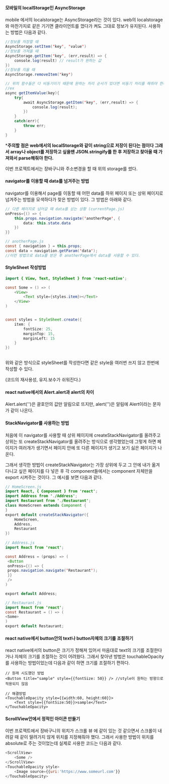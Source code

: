 #### 모바일의 localStorage인 AsyncStorage
mobile 에서의 localstorage는 AsyncStorage라는 것이 있다. web의 localstorage와 마찬가지로 같은 기기면 클라이언트를 껐다가 켜도 그대로 정보가 유지된다. 사용하는 방법은 다음과 같다. 

```java	
//정보를 저장할 때
AsyncStorage.setItem('key', 'value')
//정보를 가져올 때
AsyncStorage.getItem('key', (err,result) => {
    console.log(result) // result가 원하는 값
})
//정보를 지울 때 
AsyncStorage.removeItem('key')

// 위의 함수들은 다 비동기이기 때문에 원하는 처리 순서가 있다면 비동기 처리를 해줘야 한다.
//ex 
async getItemValue(key){
    try{
        await AsyncStorage.getItem('key', (err,result) => {
            console.log(result);
        })
    }
    catch(err){
        throw err;
    }
}
```

***주의할 점은 web에서의 localStorage와 같이 string으로 저장이 된다는 점이다 그래서 array나 object를 저장하고 싶을땐 JSON.stringify를 한 후 저장하고 찾아올 때 가져와서 parse해줘야 한다.**

이번 프로젝트에서는 장바구니와 주소변경을 할 때 위의 storage를 썼다.



#### navigator를 이용할 때 data를 넘겨주는 방법

navigator를 이용해서 page를 이동할 때 어떤 data를 하위 페이지 또는 상위 페이지로 넘겨주는 방법을 모색하다가 찾은 방법이 있다. 그 방법은 아래와 같다.

```java	
// 다른 페이지로 넘어갈 때 data를 싣는 상황 (currentPage.js)
onPress={() => {
    this.props.navigation.navigate('anotherPage', {
        data: this.state.data
    })
}}

// anotherPage.js
const { navigation } = this.props;
const data = navigation.getParam('data');
//이런 방법으로 data를 받은 후 anotherPage에서 data를 사용할 수 있다.
```



#### StyleSheet 작성방법

```java	
import { View, Text, StyleSheet } from 'react-native';

const Some = () => (
	<View>
		<Text style={styles.item}></Text>
    </View>
)


const styles = StyleSheet.create({
    item: {
        fontSize: 25,
        marginTop: 15,
    	marginLeft: 15
    }
})
   
```

위와 같은 방식으로 styleSheet를 작성한다면 같은 style을 여러번 쓰지 않고 한번에 작성할 수 있다.

(코드의 재사용성, 유지.보수가 쉬워진다.)



#### react native에서의 Alert.alert과 alert의 차이

Alert.alert('')은 괄호안의 값만 알림으로 뜨지만, alert('')은 알림에 Alert이라는 문자가 같이 나온다.



#### StackNavigator를 사용하는 방법

처음에 이 navigator를 사용할 때 상위 페이지에 createStackNavigator를 올려주고 상위는 또 createStackNavigator를 올려주는 방식으로 생각했었는데 그렇게 하면 페이지가 여러개가 생기면서 페이지 안에 또 다른 페이지가 생기고 보기 싫은 페이지가 나온다.

그래서 생각한 방법이 createStackNavigator는 가장 상위에 두고 그 안에 내가 옮겨다니고 싶은 페이지를 다 넣은 후 각 component들에서는 component 자체만을 export 시켜주는 것이다. 그 예시를 보면 다음과 같다.

```java	
// HomeScreen.js
import React, { Component } from 'react';
import Address from './Address';
import Restaurant from './Restaurant';     
class HomeScreen extends Component {
}
export default createStackNavigator({
    HomeScreen,
    Address,
    Restaurant
})
    
// Address.js
import React from 'react';

const Address = (props) => (
 <Button 
 onPress={() => {
 props.navigation.navigate('Restaurant');
 }}
 />
)

export default Address;

// Restaurant.js
import React from 'react';
const Restaurant = () => (
<Some>
)
export default Restaurant;

```



#### react native에서 button안의 text나 button자체의 크기를 조절하기

react native에서의 button은 크기가 정해져 있어서 마음대로 text의 크기를 조절한다거나 자체의 크기를 조절하는 것이 어려웠다. 그래서 찾아낸 방법은 touchableOpacity를 사용하는 방법이었는데 다음과 같이 하면 크기를 조절하기 편하다.

```jav	
// 원래 시도했던 방법
<Button title="sample" style={{fontSize: 50}} /> //style이 원하는 방향으로 적용되지 않음

// 해결방법
<TouchableOpacity style={{width:60, height:60}}>
	<Text style={{fontSize:50}}>sample</Text>
</TouchableOpacity>
```



#### ScrollView안에서 정적인 아이콘 만들기

이번 프로젝트에서 장바구니의 위치가 스크롤 뷰 에 같이 있는 것 같으면서 스크롤이 내려갈 때 같이 딸려가지 않게 위치를 지정해줘야 했다. 그래서 사용한 방법이 위치를 absolute로 주는 것이었는데 실제로 사용한 코드는 다음과 같다.

```javascript
<ScrollView>
	<Some />   
</ScrollView>
<TouchableOpacity style>
	<Image source={{uri:'https://www.someurl.com'}}
</TouchableOpacity>
```



